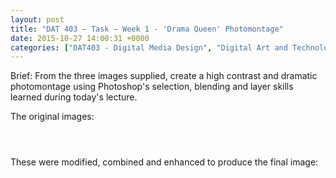 ```yaml
---
layout: post
title: "DAT 403 – Task – Week 1 - 'Drama Queen' Photomontage"
date: 2015-10-27 14:00:31 +0000
categories: ["DAT403 - Digital Media Design", "Digital Art and Technology"]
---
```


Brief: From the three images supplied, create a high contrast and dramatic photomontage using Photoshop's&nbsp;selection, blending and layer skills learned during today's lecture.

The original images:

<figure class="wp-block-gallery alignleft has-nested-images columns-default is-cropped"><figure class="wp-block-image size-medium"><a href="{{ site.baseurl }}/wp-content/uploads/2022/12/Background-scaled-1.jpg"><img src="https://www.circleseven.co.uk/wp-content/uploads/2022/12/Background-scaled-1-300x202.jpg" alt="" class="wp-image-283"/></a></figure>

<figure class="wp-block-image size-medium"><a href="{{ site.baseurl }}/wp-content/uploads/2022/12/Sky-scaled-1.jpg"><img src="https://www.circleseven.co.uk/wp-content/uploads/2022/12/Sky-scaled-1-300x200.jpg" alt="" class="wp-image-281"/></a></figure>

<figure class="wp-block-image size-medium"><a href="{{ site.baseurl }}/wp-content/uploads/2022/12/Model-scaled-1.jpg"><img src="https://www.circleseven.co.uk/wp-content/uploads/2022/12/Model-scaled-1-192x300.jpg" alt="" class="wp-image-282"/></a></figure>
</figure>

These were modified, combined and enhanced to produce the final image:

<figure class="wp-block-image"><a href="{{ site.baseurl }}/wp-content/uploads/2022/12/drama_queen-scaled-1.jpg"><img src="https://www.circleseven.co.uk/wp-content/uploads/2022/12/drama_queen-scaled-1-1024x690.jpg" alt="" class="wp-image-284"/></a></figure>
